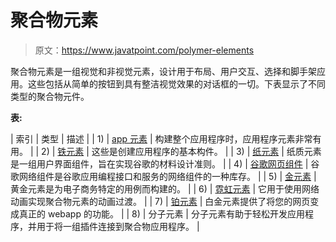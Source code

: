 # 聚合物元素

> 原文：<https://www.javatpoint.com/polymer-elements>

聚合物元素是一组视觉和非视觉元素，设计用于布局、用户交互、选择和脚手架应用。这些包括从简单的按钮到具有整洁视觉效果的对话框的一切。下表显示了不同类型的聚合物元件。

**表:**

| 索引 | 类型 | 描述 |
| 1) | [app 元素](polymer-app-elements) | 构建整个应用程序时，应用程序元素非常有用。 |
| 2) | [铁元素](polymer-iron-element) | 这些是创建应用程序的基本构件。 |
| 3) | [纸元素](polymer-paper-elements) | 纸质元素是一组用户界面组件，旨在实现谷歌的材料设计准则。 |
| 4) | [谷歌网页组件](polymer-google-web-components) | 谷歌网络组件是谷歌应用编程接口和服务的网络组件的一种库存。 |
| 5) | [金元素](polymer-gold-elements) | 黄金元素是为电子商务特定的用例而构建的。 |
| 6) | [霓虹元素](polymer-neon-element) | 它用于使用网络动画实现聚合物元素的动画过渡。 |
| 7) | [铂元素](polymer-platinum-elements) | 白金元素提供了将您的网页变成真正的 webapp 的功能。 |
| 8) | 分子元素 | 分子元素有助于轻松开发应用程序，并用于将一组插件连接到聚合物应用程序。 |